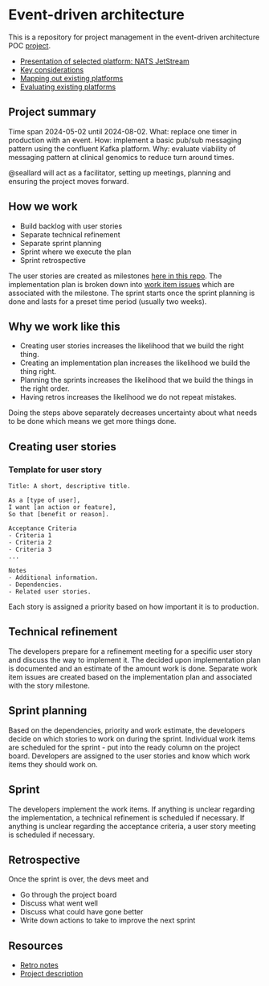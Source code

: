 # Event-driven architecture
This is a repository for project management in the event-driven architecture POC [project](https://github.com/Clinical-Genomics/project-planning/issues/525).

- [Presentation of selected platform: NATS JetStream](https://docs.google.com/presentation/d/1YHi_4m2xAGfqsQzPpU-TIAMdIsSnIBpRzTgw0ePp0kI/edit#slide=id.p)
- [Key considerations](https://github.com/Clinical-Genomics/event-driven-architecture/issues/16)
- [Mapping out existing platforms](https://github.com/Clinical-Genomics/event-driven-architecture/issues/17)
- [Evaluating existing platforms](https://github.com/Clinical-Genomics/event-driven-architecture/issues/18)


## Project summary
Time span 2024-05-02 until 2024-08-02.
What: replace one timer in production with an event.
How: implement a basic pub/sub messaging pattern using the confluent Kafka platform.
Why: evaluate viability of messaging pattern at clinical genomics to reduce turn around times.

@seallard will act as  a facilitator, setting up meetings, planning and ensuring the project moves forward.


## How we work
- Build backlog with user stories
- Separate technical refinement
- Separate sprint planning
- Sprint where we execute the plan
- Sprint retrospective

The user stories are created as milestones [here in this repo](https://github.com/Clinical-Genomics/streamline-delivery/milestones).
The implementation plan is broken down into [work item issues](https://github.com/Clinical-Genomics/streamline-delivery/issues?q=is%3Aopen+is%3Aissue+label%3A%22Work+item%22) which are associated with the milestone.
The sprint starts once the sprint planning is done and lasts for a preset time period (usually two weeks).

## Why we work like this
- Creating user stories increases the likelihood that we build the right thing.
- Creating an implementation plan increases the likelihood we build the thing right.
- Planning the sprints increases the likelihood that we build the things in the right order.
- Having retros increases the likelihood we do not repeat mistakes.

Doing the steps above separately decreases uncertainty about what needs to be done which means we get more things done.

## Creating user stories
### Template for user story
```
Title: A short, descriptive title.

As a [type of user],
I want [an action or feature],
So that [benefit or reason].

Acceptance Criteria
- Criteria 1
- Criteria 2
- Criteria 3
...

Notes
- Additional information.
- Dependencies.
- Related user stories.
```
Each story is assigned a priority based on how important it is to production.

## Technical refinement
The developers prepare for a refinement meeting for a specific user story and discuss the way to implement it.
The decided upon implementation plan is documented and an estimate of the amount work is done.
Separate work item issues are created based on the implementation plan and associated with the story milestone.

## Sprint planning
Based on the dependencies, priority and work estimate, the developers decide on which stories to work on during the sprint.
Individual work items are scheduled for the sprint - put into the ready column on the project board.
Developers are assigned to the user stories and know which work items they should work on.

## Sprint
The developers implement the work items.
If anything is unclear regarding the implementation, a technical refinement is scheduled if necessary.
If anything is unclear regarding the acceptance criteria, a user story meeting is scheduled if necessary.

## Retrospective
Once the sprint is over, the devs meet and
- Go through the project board
- Discuss what went well
- Discuss what could have gone better
- Write down actions to take to improve the next sprint

## Resources
- [Retro notes](https://docs.google.com/document/d/1mY1dSQl9fMe6nuyP09ZAa3y29TGPDyO0dOi16R7kdds/edit?usp=sharing)
- [Project description](https://github.com/Clinical-Genomics/project-planning/issues/525)
